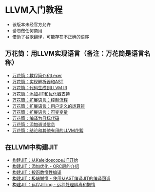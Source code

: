 # LLVM入门教程
* 该版本未经官方允许
* 请勿做任何商用
* 借助了谷歌翻译，可能存在不正确的语序

## 万花筒：用LLVM实现语言（备注：万花筒是语言名称）

* [万花筒：教程简介和Lexer](./Chapter1/README.md)
* [万花筒：实现解析器和AST](./Chapter2/README.md)
* [万花筒：代码生成到LLVM IR](./Chapter3/README.md)
* [万花筒：添加JIT和优化器支持](./Chapter4/README.md)
* [万花筒：扩展语言：控制流程](./Chapter5/README.md)
* [万花筒：扩展语言：用户定义的运算符](./Chapter6/README.md)
* [万花筒：扩展语言：可变变量](./Chapter7/README.md)
* [万花筒：编译为目标代码](./Chapter8/README.md)
* [万花筒：添加调试信息](./Chapter9/README.md)
* [万花筒：结论和其他有用的LLVM花絮](./Chapter10/README.md)

## 在LLVM中构建JIT
* [构建JIT：从KaleidoscopeJIT开始](./BuildingAJIT/Chapter1/README.md)
* [构建JIT：添加优化 - ORC层的介绍](./BuildingAJIT/Chapter2/README.md)
* [构建JIT：按函数惰性编译](./BuildingAJIT/Chapter3/README.md)
* [构建JIT：极端懒惰 - 使用从AST编译JIT的编译回调](./BuildingAJIT/Chapter4/README.md)
* [构建JIT：远程JITing - 远程处理隔离和懒惰](./BuildingAJIT/Chapter5/README.md)